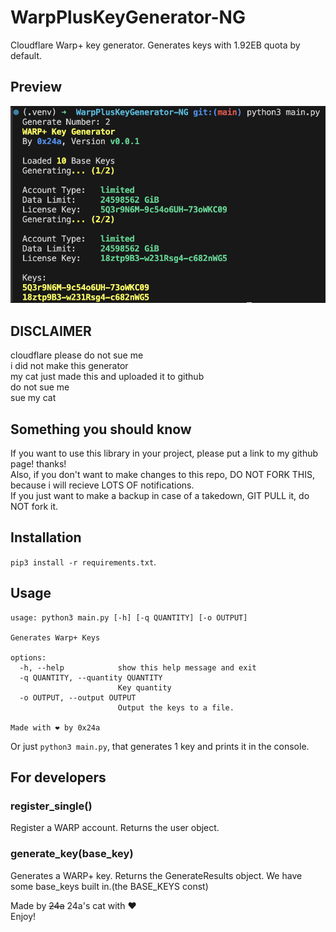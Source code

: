 # WarpPlusKeyGenerator-NG
Cloudflare Warp+ key generator.
Generates keys with 1.92EB quota by default.

## Preview
![preview](preview.png)

## DISCLAIMER
cloudflare please do not sue me  
i did not make this generator  
my cat just made this and uploaded it to github  
do not sue me  
sue my cat

## Something you should know
If you want to use this library in your project, please put a link to my github page! thanks!  
Also, if you don't want to make changes to this repo, DO NOT FORK THIS, because i will recieve LOTS OF notifications.  
If you just want to make a backup in case of a takedown, GIT PULL it, do NOT fork it.

## Installation
`pip3 install -r requirements.txt`.

## Usage
```
usage: python3 main.py [-h] [-q QUANTITY] [-o OUTPUT]

Generates Warp+ Keys

options:
  -h, --help            show this help message and exit
  -q QUANTITY, --quantity QUANTITY
                        Key quantity
  -o OUTPUT, --output OUTPUT
                        Output the keys to a file.

Made with ❤️ by 0x24a
```
Or just `python3 main.py`, that generates 1 key and prints it in the console.

## For developers

### register_single()
Register a WARP account. Returns the user object.

### generate_key(base_key)
Generates a WARP+ key. Returns the GenerateResults object. We have some base_keys built in.(the BASE_KEYS const)

Made by ~~24a~~ 24a's cat with ❤️  
Enjoy!